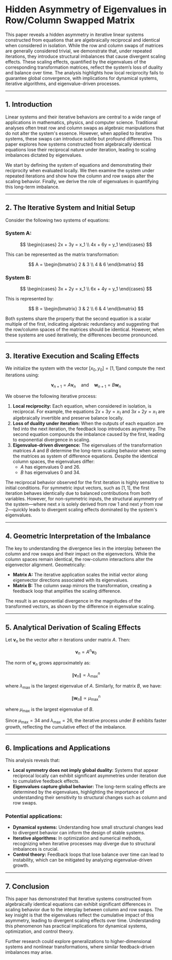 # Hidden Asymmetry of Eigenvalues in Row/Column Swapped Matrix

This paper reveals a hidden asymmetry in iterative linear systems constructed from equations that are algebraically reciprocal and identical when considered in isolation. While the row and column swaps of matrices are generally considered trivial, we demonstrate that, under repeated iterations, they introduce structural imbalances that cause divergent scaling effects. These scaling effects, quantified by the eigenvalues of the corresponding transformation matrices, reflect the system’s loss of duality and balance over time. The analysis highlights how local reciprocity fails to guarantee global convergence, with implications for dynamical systems, iterative algorithms, and eigenvalue-driven processes.

---

## 1. Introduction

Linear systems and their iterative behaviors are central to a wide range of applications in mathematics, physics, and computer science. Traditional analyses often treat row and column swaps as algebraic manipulations that do not alter the system's essence. However, when applied to iterative systems, these swaps can introduce subtle but profound differences. This paper explores how systems constructed from algebraically identical equations lose their reciprocal nature under iteration, leading to scaling imbalances dictated by eigenvalues.

We start by defining the system of equations and demonstrating their reciprocity when evaluated locally. We then examine the system under repeated iterations and show how the column and row swaps alter the scaling behavior. Finally, we derive the role of eigenvalues in quantifying this long-term imbalance.

---

## 2. The Iterative System and Initial Setup

Consider the following two systems of equations:

### System A:

$$
\begin{cases}
2x + 3y = x_1 \\
4x + 6y = y_1
\end{cases}
$$

This can be represented as the matrix transformation:

$$
A = \begin{bmatrix} 2 & 3 \\ 4 & 6 \end{bmatrix}
$$

### System B:

$$
\begin{cases}
3x + 2y = x_1 \\
6x + 4y = y_1
\end{cases}
$$

This is represented by:

$$
B = \begin{bmatrix} 3 & 2 \\ 6 & 4 \end{bmatrix}
$$

Both systems share the property that the second equation is a scalar multiple of the first, indicating algebraic redundancy and suggesting that the row/column spaces of the matrices should be identical. However, when these systems are used iteratively, the differences become pronounced.

---

## 3. Iterative Execution and Scaling Effects

We initialize the system with the vector $[x_0, y_0] = [1, 1]$and compute the next iterations using:

$$
\mathbf{v}_{n+1} = A \mathbf{v}_n \quad \text{and} \quad \mathbf{w} _{n+1} = B \mathbf{w} _n
$$

We observe the following iterative process:

1. **Local reciprocity:** Each equation, when considered in isolation, is reciprocal. For example, the equations $2x + 3y = x_1$ and $3x + 2y = x_1$ are algebraically invertible and preserve balance locally.
2. **Loss of duality under iteration:** When the outputs of each equation are fed into the next iteration, the feedback loop introduces asymmetry. The second equation compounds the imbalance caused by the first, leading to exponential divergence in scaling.
3. **Eigenvalue-driven divergence:** The eigenvalues of the transformation matrices $A$ and $B$ determine the long-term scaling behavior when seeing the matrices as system of difference equations. Despite the identical column spaces, the eigenvalues differ:
   - $A$ has eigenvalues $0$ and $26$.
   - $B$ has eigenvalues $0$ and $34$.

The reciprocal behavior observed for the first iteration is highly sensitive to initial conditions. For symmetric input vectors, such as $[1, 1]$, the first iteration behaves identically due to balanced contributions from both variables. However, for non-symmetric inputs, the structural asymmetry of the system—where next $x$ is solely derived from row 1 and next $y$ from row 2—quickly leads to divergent scaling effects dominated by the system's eigenvalues.

---

## 4. Geometric Interpretation of the Imbalance

The key to understanding the divergence lies in the interplay between the column and row swaps and their impact on the eigenvectors. While the column spaces remain identical, the row-column interactions alter the eigenvector alignment. Geometrically:

- **Matrix A:** The iterative application scales the initial vector along eigenvector directions associated with its eigenvalues.
- **Matrix B:** The column swap mirrors the transformation, creating a feedback loop that amplifies the scaling difference.

The result is an exponential divergence in the magnitudes of the transformed vectors, as shown by the difference in eigenvalue scaling.

---

## 5. Analytical Derivation of Scaling Effects

Let $\mathbf{v}_n$ be the vector after $n$ iterations under matrix $A$. Then:

$$
\mathbf{v} _n = A^n \mathbf{v} _0
$$

The norm of $\mathbf{v}_n$ grows approximately as:

$$
\| \mathbf{v} _n \| \propto 
\lambda _{\max}^n
$$


where $\lambda_{\max}$ is the largest eigenvalue of $A$. Similarly, for matrix $B$, we have:

$$
\| \mathbf{w} _ n \| \propto \mu _ {\max}^n
$$

where $\mu_{\max}$ is the largest eigenvalue of $B$.

Since $\mu_{\max} = 34$ and $\lambda_{\max} = 26$, the iterative process under $B$ exhibits faster growth, reflecting the cumulative effect of the imbalance.

---

## 6. Implications and Applications

This analysis reveals that:
- **Local symmetry does not imply global duality:** Systems that appear reciprocal locally can exhibit significant asymmetries under iteration due to cumulative feedback effects.
- **Eigenvalues capture global behavior:** The long-term scaling effects are determined by the eigenvalues, highlighting the importance of understanding their sensitivity to structural changes such as column and row swaps.

### Potential applications:
- **Dynamical systems:** Understanding how small structural changes lead to divergent behavior can inform the design of stable systems.
- **Iterative algorithms:** In optimization and numerical methods, recognizing when iterative processes may diverge due to structural imbalances is crucial.
- **Control theory:** Feedback loops that lose balance over time can lead to instability, which can be mitigated by analyzing eigenvalue-driven growth.

---

## 7. Conclusion
This paper has demonstrated that iterative systems constructed from algebraically identical equations can exhibit significant differences in scaling behavior due to the interplay between column and row swaps. The key insight is that the eigenvalues reflect the cumulative impact of this asymmetry, leading to divergent scaling effects over time. Understanding this phenomenon has practical implications for dynamical systems, optimization, and control theory.

Further research could explore generalizations to higher-dimensional systems and nonlinear transformations, where similar feedback-driven imbalances may arise.
